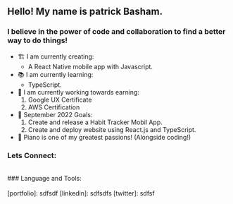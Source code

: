 ## Hello! My name is patrick Basham.

### I believe in the power of code and collaboration to find a better way to do things!
- 🏗 I am currently creating:
  - A React Native mobile app with Javascript.
- 📚 I am currently learning:
  - TypeScript.
- 📜 I am currently working towards earning:
    1. Google UX Certificate
    2. AWS Certification
- 🌱 September 2022 Goals:
  1. Create and release a Habit Tracker Mobil App.
  2. Create and deploy website using React.js and TypeScript.
- 🎹 Piano is one of my greatest passions! (Alongside coding!)

### Lets Connect:
<br />
### Language and Tools:

<br />
<br />
[portfolio]: sdfsdf
[linkedin]: sdfsdfs
[twitter]: sdfsf